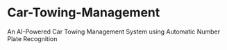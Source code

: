 # Car-Towing-Management
An AI-Powered Car Towing Management System using Automatic Number Plate Recognition
